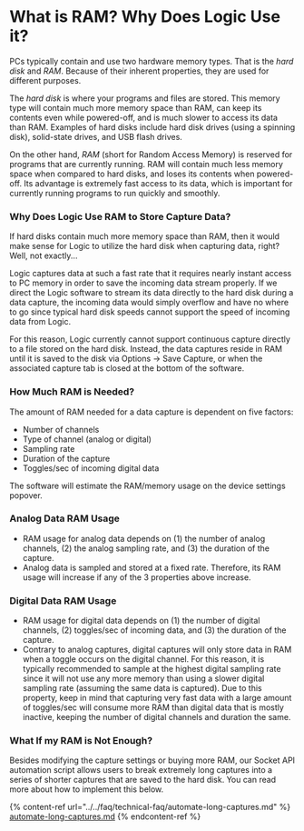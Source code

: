 # What is RAM? Why Does Logic Use it?

PCs typically contain and use two hardware memory types. That is the _hard disk_ and _RAM_. Because of their inherent properties, they are used for different purposes.

The _hard disk_ is where your programs and files are stored. This memory type will contain much more memory space than RAM, can keep its contents even while powered-off, and is much slower to access its data than RAM. Examples of hard disks include hard disk drives (using a spinning disk), solid-state drives, and USB flash drives.

On the other hand, _RAM_ (short for Random Access Memory) is reserved for programs that are currently running. RAM will contain much less memory space when compared to hard disks, and loses its contents when powered-off. Its advantage is extremely fast access to its data, which is important for currently running programs to run quickly and smoothly.

### Why Does Logic Use RAM to Store Capture Data?

If hard disks contain much more memory space than RAM, then it would make sense for Logic to utilize the hard disk when capturing data, right? Well, not exactly...

Logic captures data at such a fast rate that it requires nearly instant access to PC memory in order to save the incoming data stream properly. If we direct the Logic software to stream its data directly to the hard disk during a data capture, the incoming data would simply overflow and have no where to go since typical hard disk speeds cannot support the speed of incoming data from Logic.

For this reason, Logic currently cannot support continuous capture directly to a file stored on the hard disk. Instead, the data captures reside in RAM until it is saved to the disk via Options -> Save Capture, or when the associated capture tab is closed at the bottom of the software.

### How Much RAM is Needed?

The amount of RAM needed for a data capture is dependent on five factors:

* Number of channels
* Type of channel (analog or digital)
* Sampling rate
* Duration of the capture
* Toggles/sec of incoming digital data

The software will estimate the RAM/memory usage on the device settings popover.

### Analog Data RAM Usage

* RAM usage for analog data depends on (1) the number of analog channels, (2) the analog sampling rate, and (3) the duration of the capture.&#x20;
* Analog data is sampled and stored at a fixed rate. Therefore, its RAM usage will increase if any of the 3 properties above increase.

### Digital Data RAM Usage

* RAM usage for digital data depends on (1) the number of digital channels, (2) toggles/sec of incoming data, and (3) the duration of the capture.&#x20;
* Contrary to analog captures, digital captures will only store data in RAM when a toggle occurs on the digital channel. For this reason, it is typically recommended to sample at the highest digital sampling rate since it will not use any more memory than using a slower digital sampling rate (assuming the same data is captured). Due to this property, keep in mind that capturing very fast data with a large amount of toggles/sec will consume more RAM than digital data that is mostly inactive, keeping the number of digital channels and duration the same.

### What If my RAM is Not Enough?

Besides modifying the capture settings or buying more RAM, our Socket API automation script allows users to break extremely long captures into a series of shorter captures that are saved to the hard disk. You can read more about how to implement this below.

{% content-ref url="../../faq/technical-faq/automate-long-captures.md" %}
[automate-long-captures.md](../../faq/technical-faq/automate-long-captures.md)
{% endcontent-ref %}
